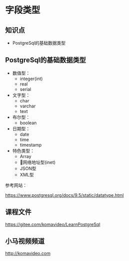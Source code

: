 字段类型
=======

## 知识点

* PostgreSql的基础数据类型

## PostgreSql的基础数据类型

* 数值型：
  + integer(int)
  + real
  + serial
* 文字型：
  + char
  + varchar
  + text
* 布尔型：
  + boolean
* 日期型：
  + date
  + time
  + timestamp
* 特色类型：
  + Array
  + 网络地址型(inet)
  + JSON型
  + XML型

参考网站：

https://www.postgresql.org/docs/9.5/static/datatype.html

## 课程文件

https://gitee.com/komavideo/LearnPostgreSql

## 小马视频频道

http://komavideo.com
